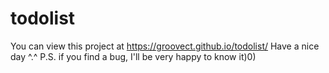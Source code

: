 # todolist
You can view this project at https://groovect.github.io/todolist/
Have a nice day ^.^
P.S. if you find a bug, I'll be very happy to know it)0)
